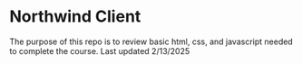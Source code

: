 # Northwind Client
The purpose of this repo is to review basic html, css, and javascript needed to complete the course. Last updated 2/13/2025